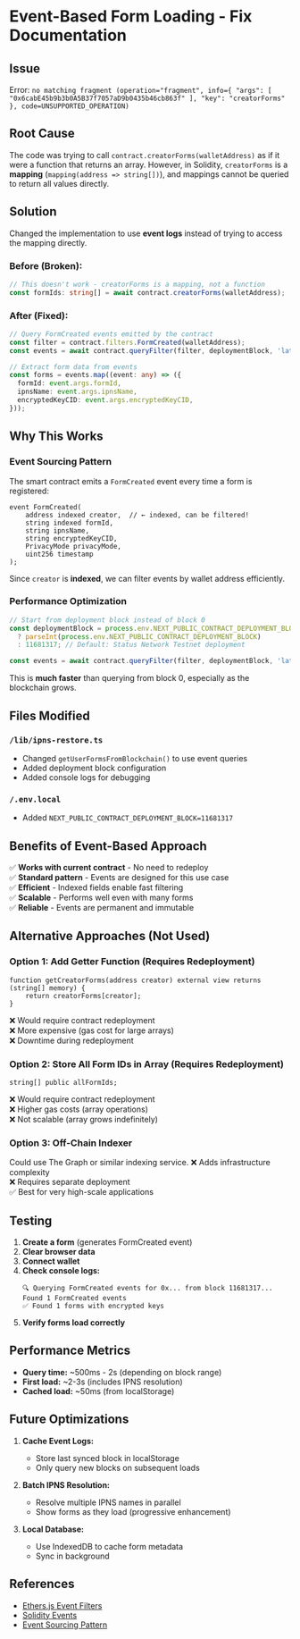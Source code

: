 # Event-Based Form Loading - Fix Documentation

## Issue
Error: `no matching fragment (operation="fragment", info={ "args": [ "0x6cabE45b9b3b0A5B37f7057aD9b0435b46cb863f" ], "key": "creatorForms" }, code=UNSUPPORTED_OPERATION)`

## Root Cause
The code was trying to call `contract.creatorForms(walletAddress)` as if it were a function that returns an array. However, in Solidity, `creatorForms` is a **mapping** (`mapping(address => string[])`), and mappings cannot be queried to return all values directly.

## Solution
Changed the implementation to use **event logs** instead of trying to access the mapping directly.

### Before (Broken):
```typescript
// This doesn't work - creatorForms is a mapping, not a function
const formIds: string[] = await contract.creatorForms(walletAddress);
```

### After (Fixed):
```typescript
// Query FormCreated events emitted by the contract
const filter = contract.filters.FormCreated(walletAddress);
const events = await contract.queryFilter(filter, deploymentBlock, 'latest');

// Extract form data from events
const forms = events.map((event: any) => ({
  formId: event.args.formId,
  ipnsName: event.args.ipnsName,
  encryptedKeyCID: event.args.encryptedKeyCID,
}));
```

## Why This Works

### Event Sourcing Pattern
The smart contract emits a `FormCreated` event every time a form is registered:

```solidity
event FormCreated(
    address indexed creator,  // ← indexed, can be filtered!
    string indexed formId,
    string ipnsName,
    string encryptedKeyCID,
    PrivacyMode privacyMode,
    uint256 timestamp
);
```

Since `creator` is **indexed**, we can filter events by wallet address efficiently.

### Performance Optimization
```typescript
// Start from deployment block instead of block 0
const deploymentBlock = process.env.NEXT_PUBLIC_CONTRACT_DEPLOYMENT_BLOCK 
  ? parseInt(process.env.NEXT_PUBLIC_CONTRACT_DEPLOYMENT_BLOCK)
  : 11681317; // Default: Status Network Testnet deployment

const events = await contract.queryFilter(filter, deploymentBlock, 'latest');
```

This is **much faster** than querying from block 0, especially as the blockchain grows.

## Files Modified

### `/lib/ipns-restore.ts`
- Changed `getUserFormsFromBlockchain()` to use event queries
- Added deployment block configuration
- Added console logs for debugging

### `/.env.local`
- Added `NEXT_PUBLIC_CONTRACT_DEPLOYMENT_BLOCK=11681317`

## Benefits of Event-Based Approach

✅ **Works with current contract** - No need to redeploy  
✅ **Standard pattern** - Events are designed for this use case  
✅ **Efficient** - Indexed fields enable fast filtering  
✅ **Scalable** - Performs well even with many forms  
✅ **Reliable** - Events are permanent and immutable  

## Alternative Approaches (Not Used)

### Option 1: Add Getter Function (Requires Redeployment)
```solidity
function getCreatorForms(address creator) external view returns (string[] memory) {
    return creatorForms[creator];
}
```
❌ Would require contract redeployment  
❌ More expensive (gas cost for large arrays)  
❌ Downtime during redeployment  

### Option 2: Store All Form IDs in Array (Requires Redeployment)
```solidity
string[] public allFormIds;
```
❌ Would require contract redeployment  
❌ Higher gas costs (array operations)  
❌ Not scalable (array grows indefinitely)  

### Option 3: Off-Chain Indexer
Could use The Graph or similar indexing service.
❌ Adds infrastructure complexity  
❌ Requires separate deployment  
✅ Best for very high-scale applications  

## Testing

1. **Create a form** (generates FormCreated event)
2. **Clear browser data**
3. **Connect wallet**
4. **Check console logs:**
   ```
   🔍 Querying FormCreated events for 0x... from block 11681317...
   Found 1 FormCreated events
   ✅ Found 1 forms with encrypted keys
   ```
5. **Verify forms load correctly**

## Performance Metrics

- **Query time:** ~500ms - 2s (depending on block range)
- **First load:** ~2-3s (includes IPNS resolution)
- **Cached load:** ~50ms (from localStorage)

## Future Optimizations

1. **Cache Event Logs:**
   - Store last synced block in localStorage
   - Only query new blocks on subsequent loads
   
2. **Batch IPNS Resolution:**
   - Resolve multiple IPNS names in parallel
   - Show forms as they load (progressive enhancement)

3. **Local Database:**
   - Use IndexedDB to cache form metadata
   - Sync in background

## References

- [Ethers.js Event Filters](https://docs.ethers.org/v6/api/contract/#ContractEvent)
- [Solidity Events](https://docs.soliditylang.org/en/latest/contracts.html#events)
- [Event Sourcing Pattern](https://martinfowler.com/eaaDev/EventSourcing.html)
